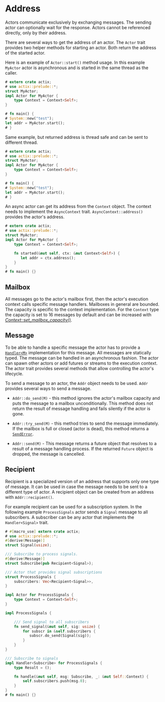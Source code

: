 # Address

Actors communicate exclusively by exchanging messages. The sending actor can optionally
wait for the response. Actors cannot be referenced directly, only by their address.

There are several ways to get the address of an actor. The `Actor` trait provides
two helper methods for starting an actor. Both return the address of the started actor.

Here is an example of `Actor::start()` method usage. In this example `MyActor` actor
is asynchronous and is started in the same thread as the caller.

```rust
# extern crate actix;
# use actix::prelude::*;
struct MyActor;
impl Actor for MyActor {
    type Context = Context<Self>;
}

# fn main() {
# System::new("test");
let addr = MyActor.start();
# }
```

Same example, but returned address is thread safe and can be sent to different thread.

```rust
# extern crate actix;
# use actix::prelude::*;
struct MyActor;
impl Actor for MyActor {
    type Context = Context<Self>;
}

# fn main() {
# System::new("test");
let addr = MyActor.start();
# }
```

An async actor can get its address from the `Context` object. The context needs to
implement the `AsyncContext` trait. `AsyncContext::address()` provides the actor's address.

```rust
# extern crate actix;
# use actix::prelude::*;
struct MyActor;
impl Actor for MyActor {
    type Context = Context<Self>;

    fn started(&mut self, ctx: &mut Context<Self>) {
       let addr = ctx.address();
    }
}
# fn main() {}
```

## Mailbox

All messages go to the actor's mailbox first, then the actor's execution context
calls specific message handlers. Mailboxes in general are bounded. The capacity is
specific to the context implementation. For the `Context`  type the capacity is set to
16 messages by default and can be increased with
[*Context::set_mailbox_capacity()*](../actix/struct.Context.html#method.set_mailbox_capacity).

## Message

To be able to handle a specific message the actor has to provide a
[`Handler<M>`](../actix/trait.Handler.html) implementation for this message.
All messages are statically typed. The message can be handled in an asynchronous
fashion. The actor can spawn other actors or add futures or
streams to the execution context. The actor trait provides several methods that allow
 controlling the actor's lifecycle.

To send a message to an actor, the `Addr` object needs to be used. `Addr` provides several
ways to send a message.

  * `Addr::do_send(M)` - this method ignores the actor's mailbox capacity and puts
  the message to a mailbox unconditionally. This method does not return the result
  of message handling and fails silently if the actor is gone.

  * `Addr::try_send(M)` - this method tries to send the message immediately. If
  the mailbox is full or closed (actor is dead), this method returns a
  [`SendError`](../actix/prelude/enum.SendError.html).

  * `Addr::send(M)` - This message returns a future object that resolves to a result
  of a message handling process. If the returned `Future` object is dropped, the
  message is cancelled.

## Recipient

Recipient is a specialized version of an address that supports only one type of message.
It can be used in case the message needs to be sent to a different type of actor.
A recipient object can be created from an address with `Addr::recipient()`.

For example recipient can be used for a subscription system. In the following example
`ProcessSignals` actor sends a `Signal` message to all subscribers. A subscriber can
be any actor that implements the `Handler<Signal>` trait.

```rust
# #[macro_use] extern crate actix;
# use actix::prelude::*;
#[derive(Message)]
struct Signal(usize);

/// Subscribe to process signals.
#[derive(Message)]
struct Subscribe(pub Recipient<Signal>);

/// Actor that provides signal subscriptions
struct ProcessSignals {
    subscribers: Vec<Recipient<Signal>>,
}

impl Actor for ProcessSignals {
    type Context = Context<Self>;
}

impl ProcessSignals {

    /// Send signal to all subscribers
    fn send_signal(&mut self, sig: usize) {
        for subscr in &self.subscribers {
           subscr.do_send(Signal(sig));
        }
    }
}

/// Subscribe to signals
impl Handler<Subscribe> for ProcessSignals {
    type Result = ();

    fn handle(&mut self, msg: Subscribe, _: &mut Self::Context) {
        self.subscribers.push(msg.0);
    }
}
# fn main() {}
```
